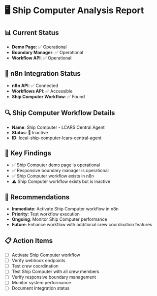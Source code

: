 # 🖥️ Ship Computer Analysis Report

## 📊 Current Status
- **Demo Page**: ✅ Operational
- **Boundary Manager**: ✅ Operational
- **Workflow API**: ✅ Operational

## 🤖 n8n Integration Status
- **n8n API**: ✅ Connected
- **Workflows API**: ✅ Accessible
- **Ship Computer Workflow**: ✅ Found

## 🔍 Ship Computer Workflow Details

- **Name**: Ship Computer - LCARS Central Agent
- **Status**: 🔴 Inactive
- **ID**: local-ship-computer-lcars-central-agent


## 🎯 Key Findings
- ✅ Ship Computer demo page is operational
- ✅ Responsive boundary manager is operational
- ✅ Ship Computer workflow exists in n8n
- ⚠️ Ship Computer workflow exists but is inactive

## 🚀 Recommendations
- **Immediate**: Activate Ship Computer workflow in n8n
- **Priority**: Test workflow execution
- **Ongoing**: Monitor Ship Computer performance
- **Future**: Enhance workflow with additional crew coordination features

## 📋 Action Items
- [ ] Activate Ship Computer workflow
- [ ] Verify webhook endpoints
- [ ] Test crew coordination
- [ ] Test Ship Computer with all crew members
- [ ] Verify responsive boundary management
- [ ] Monitor system performance
- [ ] Document integration status
